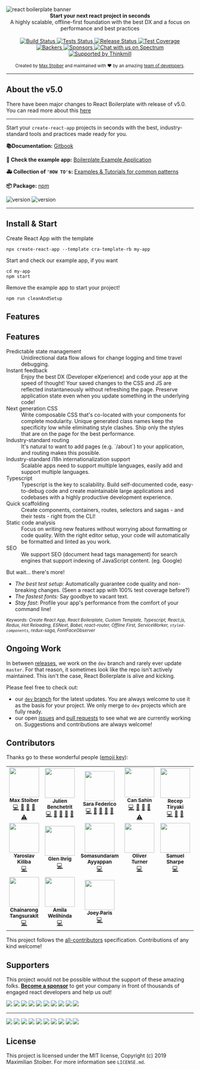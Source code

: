<img src="https://raw.githubusercontent.com/react-boilerplate/react-boilerplate-brand/master/assets/banner-metal-optimized.jpg" alt="react boilerplate banner" align="center" />

<br />

<div align="center"><strong>Start your next react project in seconds</strong></div>
<div align="center">A highly scalable, offline-first foundation with the best DX and a focus on performance and best practices</div>

<br />

<div align="center">
  <a href="https://github.com/react-boilerplate/react-boilerplate/actions?query=workflow%3Abuild">
    <img src="https://github.com/react-boilerplate/react-boilerplate/workflows/build/badge.svg" alt="Build Status" />
  </a>
  <a href="https://github.com/react-boilerplate/react-boilerplate/actions?query=workflow%3Atests">
    <img src="https://github.com/react-boilerplate/react-boilerplate/workflows/test/badge.svg" alt="Tests Status" />
  </a>
  <a href="https://github.com/react-boilerplate/react-boilerplate/actions?query=workflow%release">
    <img src="https://github.com/react-boilerplate/react-boilerplate/workflows/release/badge.svg" alt="Release Status" />
  </a>
  <a href="https://coveralls.io/r/react-boilerplate/react-boilerplate">
    <img src="https://coveralls.io/repos/github/react-boilerplate/react-boilerplate/badge.svg" alt="Test Coverage" />
  </a>
</div>

<div align="center"> 
  <!-- Backers -->
  <a href="#backers">
    <img src="https://opencollective.com/react-boilerplate/backers/badge.svg" alt="Backers" />
  </a>
      <!-- Sponsors -->
  <a href="#sponsors">
    <img src="https://opencollective.com/react-boilerplate/sponsors/badge.svg" alt="Sponsors" />
  </a>
   <a href="https://spectrum.chat/react-boilerplate">
  <img alt="Chat with us on Spectrum" src="https://withspectrum.github.io/badge/badge.svg" />
  <a href="http://thinkmill.com.au/?utm_source=github&utm_medium=badge&utm_campaign=react-boilerplate">
    <img alt="Supported by Thinkmill" src="https://thinkmill.github.io/badge/heart.svg" />
  </a>
</div>

<br />

<div align="center">
  <sub>Created by <a href="https://twitter.com/mxstbr">Max Stoiber</a> and maintained with ❤️ by an amazing <a href="https://github.com/orgs/react-boilerplate/people">team of developers</a>.</sub>
</div>

---

## About the v5.0

There have been major changes to React Boilerplate with release of v5.0. You can read more about this [here](docs/v5-update.md)

---

Start your `create-react-app` projects in seconds with the best, industry-standard tools and practices made ready for you.

**📚Documentation:** [Gitbook](https://cansahin.gitbook.io/react-boilerplate-cra-template/)

**🎨 Check the example app:** [Boilerplate Example Application](https://react-boilerplate.github.io/react-boilerplate/)

**🚑 Collection of `'HOW TO'`s:** [Examples & Tutorials for common patterns](https://github.com/react-boilerplate/cra-template-examples)

**📦 Package:** [npm](https://www.npmjs.com/package/cra-template-rb)

![version](https://img.shields.io/npm/v/cra-template-rb)
![version](https://img.shields.io/npm/dm/cra-template-rb)

---

## Install & Start

Create React App with the template

```shell
npx create-react-app --template cra-template-rb my-app
```

Start and check our example app, if you want

```shell
cd my-app
npm start
```

Remove the example app to start your project!

```shell
npm run cleanAndSetup
```

## Features

## Features

<dl>

  <dt>Predictable state management</dt>
  <dd>Unidirectional data flow allows for change logging and time travel debugging.</dd>

  <dt>Instant feedback</dt>
  <dd>Enjoy the best DX (Developer eXperience) and code your app at the speed of thought! Your saved changes to the CSS and JS are reflected instantaneously without refreshing the page. Preserve application state even when you update something in the underlying code!</dd>

  <dt>Next generation CSS</dt>
  <dd>Write composable CSS that's co-located with your components for complete modularity. Unique generated class names keep the specificity low while eliminating style clashes. Ship only the styles that are on the page for the best performance.</dd>

  <dt>Industry-standard routing</dt>
  <dd>It's natural to want to add pages (e.g. `/about`) to your application, and routing makes this possible.</dd>

  <dt>Industry-standard i18n internationalization support</dt>
  <dd>Scalable apps need to support multiple languages, easily add and support multiple languages.</dd>

  <dt>Typescript</dt>
  <dd>Typescript is the key to scalability. Build self-documented code, easy-to-debug code and create maintainable large applications and codebases with a highly productive development experience.</dd>

  <dt>Quick scaffolding</dt>
  <dd>Create components, containers, routes, selectors and sagas - and their tests - right from the CLI!</dd>

  <dt>Static code analysis</dt>
  <dd>Focus on writing new features without worrying about formatting or code quality. With the right editor setup, your code will automatically be formatted and linted as you work.</dd>

  <dt>SEO</dt>
  <dd>We support SEO (document head tags management) for search engines that support indexing of JavaScript content. (eg. Google)</dd>
</dl>

But wait... there's more!

- _The best test setup:_ Automatically guarantee code quality and non-breaking
  changes. (Seen a react app with 100% test coverage before?)
- _The fastest fonts:_ Say goodbye to vacant text.
- _Stay fast_: Profile your app's performance from the comfort of your command
  line!

<sub><i>Keywords: Create React App, React Boilerplate, Custom Template, Typescript, React.js, Redux, Hot Reloading, ESNext, Babel, react-router, Offline First, ServiceWorker, `styled-components`, redux-saga, FontFaceObserver</i></sub>

## Ongoing Work

In between [releases](https://github.com/react-boilerplate/react-boilerplate/releases), we work on the `dev` branch and rarely ever update `master`. For that reason, it sometimes look like the repo isn't actively maintained. This isn't the case, React Boilerplate is alive and kicking.

Please feel free to check out:

- our [`dev` branch](https://github.com/react-boilerplate/react-boilerplate/tree/dev) for the latest updates. You are always welcome to use it as the basis for your project. We only merge to `dev` projects which are fully ready.
- our open [issues](https://github.com/react-boilerplate/react-boilerplate/issues?q=is%3Aissue+is%3Aopen+sort%3Aupdated-desc) and [pull requests](https://github.com/react-boilerplate/react-boilerplate/pulls?q=is%3Apr+is%3Aopen+sort%3Aupdated-desc) to see what we are currently working on. Suggestions and contributions are always welcome!

## Contributors

Thanks go to these wonderful people ([emoji key](https://allcontributors.org/docs/en/emoji-key)):

<!-- ALL-CONTRIBUTORS-LIST:START - Do not remove or modify this section -->
<!-- prettier-ignore-start -->
<!-- markdownlint-disable -->
<table>
  <tr>
    <td align="center"><a href="https://mxstbr.com"><img src="https://avatars0.githubusercontent.com/u/7525670?v=4" width="80px;" alt=""/><br /><sub><b>Max Stoiber</b></sub></a><br /><a href="https://github.com/react-boilerplate/react-boilerplate/commits?author=mxstbr" title="Code">💻</a> <a href="https://github.com/react-boilerplate/react-boilerplate/commits?author=mxstbr" title="Documentation">📖</a> <a href="#ideas-mxstbr" title="Ideas, Planning, & Feedback">🤔</a> <a href="https://github.com/react-boilerplate/react-boilerplate/pulls?q=is%3Apr+reviewed-by%3Amxstbr" title="Reviewed Pull Requests">👀</a> <a href="https://github.com/react-boilerplate/react-boilerplate/commits?author=mxstbr" title="Tests">⚠️</a></td>
    <td align="center"><a href="https://julien.dev/"><img src="https://avatars2.githubusercontent.com/u/8948127?v=4" width="80px;" alt=""/><br /><sub><b>Julien Benchetrit</b></sub></a><br /><a href="https://github.com/react-boilerplate/react-boilerplate/commits?author=julienben" title="Code">💻</a> <a href="#question-julienben" title="Answering Questions">💬</a> <a href="https://github.com/react-boilerplate/react-boilerplate/commits?author=julienben" title="Documentation">📖</a> <a href="https://github.com/react-boilerplate/react-boilerplate/pulls?q=is%3Apr+reviewed-by%3Ajulienben" title="Reviewed Pull Requests">👀</a> <a href="#maintenance-julienben" title="Maintenance">🚧</a></td>
    <td align="center"><a href="http://sarafederi.co"><img src="https://avatars1.githubusercontent.com/u/15176096?v=4" width="80px;" alt=""/><br /><sub><b>Sara Federico</b></sub></a><br /><a href="https://github.com/react-boilerplate/react-boilerplate/commits?author=gretzky" title="Code">💻</a> <a href="https://github.com/react-boilerplate/react-boilerplate/pulls?q=is%3Apr+reviewed-by%3Agretzky" title="Reviewed Pull Requests">👀</a> <a href="#question-gretzky" title="Answering Questions">💬</a> <a href="https://github.com/react-boilerplate/react-boilerplate/commits?author=gretzky" title="Documentation">📖</a> <a href="#maintenance-gretzky" title="Maintenance">🚧</a></td>
    <td align="center"><a href="https://github.com/Can-Sahin"><img src="https://avatars2.githubusercontent.com/u/33245689" width="80px;" alt=""/><br /><sub><b>Can Sahin</b></sub></a><br /><a href="https://github.com/react-boilerplate/react-boilerplate/commits?author=Can-Sahin" title="Code">💻</a> <a href="https://github.com/react-boilerplate/react-boilerplate/commits?author=Can-Sahin" title="Documentation">📖</a> <a href="#ideas-Can-Sahin" title="Ideas, Planning, & Feedback">🤔</a> <a href="https://github.com/react-boilerplate/react-boilerplate/pulls?q=is%3Apr+reviewed-by%3ACan-Sahin" title="Reviewed Pull Requests">👀</a> <a href="https://github.com/react-boilerplate/react-boilerplate/commits?author=Can-Sahin" title="Tests">⚠️</a></td>
    <td align="center"><a href="https://github.com/receptiryaki"><img src="https://avatars0.githubusercontent.com/u/3495307" width="80px;" alt=""/><br /><sub><b>Recep Tiryaki</b></sub></a><br /><a href="https://github.com/react-boilerplate/react-boilerplate/commits?author=receptiryaki" title="Code">💻</a> <a href="#ideas-receptiryaki" title="Ideas, Planning, & Feedback">🤔</a> <a href="#design-receptiryaki" title="Design">🎨</a></td>
    <td align="center"><a href="https://justingreenberg.com"><img src="https://avatars1.githubusercontent.com/u/1539088?v=4" width="80px;" alt=""/><br /><sub><b>Justin Greenberg</b></sub></a><br /><a href="https://github.com/react-boilerplate/react-boilerplate/commits?author=justingreenberg" title="Code">💻</a> <a href="https://github.com/react-boilerplate/react-boilerplate/pulls?q=is%3Apr+reviewed-by%3Ajustingreenberg" title="Reviewed Pull Requests">👀</a></td>
    <td align="center"><a href="https://github.com/jwinn"><img src="https://avatars3.githubusercontent.com/u/891726?v=4" width="80px;" alt=""/><br /><sub><b>Jon Winn</b></sub></a><br /><a href="https://github.com/react-boilerplate/react-boilerplate/commits?author=jwinn" title="Code">💻</a> <a href="https://github.com/react-boilerplate/react-boilerplate/pulls?q=is%3Apr+reviewed-by%3Ajwinn" title="Reviewed Pull Requests">👀</a></td>
    <td align="center"><a href="https://meester-johan.info/"><img src="https://avatars2.githubusercontent.com/u/474743?v=4" width="80px;" alt=""/><br /><sub><b>Johan Meester</b></sub></a><br /><a href="https://github.com/react-boilerplate/react-boilerplate/commits?author=Mensae" title="Code">💻</a> <a href="https://github.com/react-boilerplate/react-boilerplate/commits?author=Mensae" title="Tests">⚠️</a> <a href="https://github.com/react-boilerplate/react-boilerplate/commits?author=Mensae" title="Documentation">📖</a></td>
  </tr>
  <tr>
    <td align="center"><a href="https://github.com/Dattaya"><img src="https://avatars3.githubusercontent.com/u/387256?v=4" width="80px;" alt=""/><br /><sub><b>Yaroslav Kiliba</b></sub></a><br /><a href="https://github.com/react-boilerplate/react-boilerplate/commits?author=Dattaya" title="Code">💻</a></td>
    <td align="center"><a href="https://github.com/gihrig"><img src="https://avatars2.githubusercontent.com/u/1481063?v=4" width="80px;" alt=""/><br /><sub><b>Glen Ihrig</b></sub></a><br /><a href="https://github.com/react-boilerplate/react-boilerplate/commits?author=gihrig" title="Code">💻</a></td>
    <td align="center"><a href="https://github.com/somus"><img src="https://avatars3.githubusercontent.com/u/1802828?v=4" width="80px;" alt=""/><br /><sub><b>Somasundaram Ayyappan</b></sub></a><br /><a href="https://github.com/react-boilerplate/react-boilerplate/commits?author=somus" title="Code">💻</a></td>
    <td align="center"><a href="https://www.codedsignal.co.uk/"><img src="https://avatars0.githubusercontent.com/u/21795?v=4" width="80px;" alt=""/><br /><sub><b>Oliver Turner</b></sub></a><br /><a href="https://github.com/react-boilerplate/react-boilerplate/commits?author=oliverturner" title="Code">💻</a></td>
    <td align="center"><a href="https://github.com/samit4me"><img src="https://avatars3.githubusercontent.com/u/3248531?v=4" width="80px;" alt=""/><br /><sub><b>Samuel Sharpe</b></sub></a><br /><a href="https://github.com/react-boilerplate/react-boilerplate/commits?author=samit4me" title="Code">💻</a></td>
    <td align="center"><a href="https://karandikarmihir.github.io/"><img src="https://avatars3.githubusercontent.com/u/17466938?v=4" width="80px;" alt=""/><br /><sub><b>Mihir Karandikar</b></sub></a><br /><a href="https://github.com/react-boilerplate/react-boilerplate/commits?author=KarandikarMihir" title="Code">💻</a></td>
    <td align="center"><a href="http://www.vverma.net"><img src="https://avatars2.githubusercontent.com/u/627846?v=4" width="80px;" alt=""/><br /><sub><b>Vaibhav Verma</b></sub></a><br /><a href="https://github.com/react-boilerplate/react-boilerplate/commits?author=v" title="Code">💻</a></td>
    <td align="center"><a href="https://imagineclarity.com"><img src="https://avatars1.githubusercontent.com/u/4217871?v=4" width="80px;" alt=""/><br /><sub><b>Sébastien Dubois</b></sub></a><br /><a href="https://github.com/react-boilerplate/react-boilerplate/commits?author=sedubois" title="Code">💻</a></td>
  </tr>
  <tr>
    <td align="center"><a href="https://www.chaintng.com"><img src="https://avatars2.githubusercontent.com/u/2979072?v=4" width="80px;" alt=""/><br /><sub><b>Chainarong Tangsurakit</b></sub></a><br /><a href="https://github.com/react-boilerplate/react-boilerplate/commits?author=chaintng" title="Code">💻</a></td>
    <td align="center"><a href="https://amilajack.com"><img src="https://avatars1.githubusercontent.com/u/6374832?v=4" width="80px;" alt=""/><br /><sub><b>Amila Welihinda</b></sub></a><br /><a href="https://github.com/react-boilerplate/react-boilerplate/commits?author=amilajack" title="Code">💻</a></td>
    <td align="center"><a href="https://leadjig.com"><img src="https://avatars0.githubusercontent.com/u/1377422?s=180&v=4" width="80px;" alt=""/><br /><sub><b>Joey Paris</b></sub></a><br /><a href="https://github.com/react-boilerplate/react-boilerplate/commits?author=joeyparis" title="Code">💻</a></td>
  </tr>
</table>

<!-- markdownlint-enable -->
<!-- prettier-ignore-end -->

<!-- ALL-CONTRIBUTORS-LIST:END -->

This project follows the [all-contributors](https://github.com/all-contributors/all-contributors) specification. Contributions of any kind welcome!

## Supporters

This project would not be possible without the support of these amazing folks. [**Become a sponsor**](https://opencollective.com/react-boilerplate) to get your company in front of thousands of engaged react developers and help us out!

<a href="https://opencollective.com/react-boilerplate/bronze-sponsor/0/website" target="_blank"><img src="https://opencollective.com/react-boilerplate/bronze-sponsor/0/avatar.svg"></a>
<a href="https://opencollective.com/react-boilerplate/bronze-sponsor/1/website" target="_blank"><img src="https://opencollective.com/react-boilerplate/bronze-sponsor/1/avatar.svg"></a>
<a href="https://opencollective.com/react-boilerplate/bronze-sponsor/2/website" target="_blank"><img src="https://opencollective.com/react-boilerplate/bronze-sponsor/2/avatar.svg"></a>
<a href="https://opencollective.com/react-boilerplate/bronze-sponsor/3/website" target="_blank"><img src="https://opencollective.com/react-boilerplate/bronze-sponsor/3/avatar.svg"></a>
<a href="https://opencollective.com/react-boilerplate/bronze-sponsor/4/website" target="_blank"><img src="https://opencollective.com/react-boilerplate/bronze-sponsor/4/avatar.svg"></a>
<a href="https://opencollective.com/react-boilerplate/bronze-sponsor/5/website" target="_blank"><img src="https://opencollective.com/react-boilerplate/bronze-sponsor/5/avatar.svg"></a>
<a href="https://opencollective.com/react-boilerplate/bronze-sponsor/6/website" target="_blank"><img src="https://opencollective.com/react-boilerplate/bronze-sponsor/6/avatar.svg"></a>
<a href="https://opencollective.com/react-boilerplate/bronze-sponsor/7/website" target="_blank"><img src="https://opencollective.com/react-boilerplate/bronze-sponsor/7/avatar.svg"></a>
<a href="https://opencollective.com/react-boilerplate/bronze-sponsor/8/website" target="_blank"><img src="https://opencollective.com/react-boilerplate/bronze-sponsor/8/avatar.svg"></a>
<a href="https://opencollective.com/react-boilerplate/bronze-sponsor/9/website" target="_blank"><img src="https://opencollective.com/react-boilerplate/bronze-sponsor/9/avatar.svg"></a>

---

<a href="https://opencollective.com/react-boilerplate/backer/0/website" target="_blank"><img src="https://opencollective.com/react-boilerplate/backer/0/avatar.svg"></a>
<a href="https://opencollective.com/react-boilerplate/backer/1/website" target="_blank"><img src="https://opencollective.com/react-boilerplate/backer/1/avatar.svg"></a>
<a href="https://opencollective.com/react-boilerplate/backer/2/website" target="_blank"><img src="https://opencollective.com/react-boilerplate/backer/2/avatar.svg"></a>
<a href="https://opencollective.com/react-boilerplate/backer/3/website" target="_blank"><img src="https://opencollective.com/react-boilerplate/backer/3/avatar.svg"></a>
<a href="https://opencollective.com/react-boilerplate/backer/4/website" target="_blank"><img src="https://opencollective.com/react-boilerplate/backer/4/avatar.svg"></a>
<a href="https://opencollective.com/react-boilerplate/backer/5/website" target="_blank"><img src="https://opencollective.com/react-boilerplate/backer/5/avatar.svg"></a>
<a href="https://opencollective.com/react-boilerplate/backer/6/website" target="_blank"><img src="https://opencollective.com/react-boilerplate/backer/6/avatar.svg"></a>
<a href="https://opencollective.com/react-boilerplate/backer/7/website" target="_blank"><img src="https://opencollective.com/react-boilerplate/backer/7/avatar.svg"></a>
<a href="https://opencollective.com/react-boilerplate/backer/8/website" target="_blank"><img src="https://opencollective.com/react-boilerplate/backer/8/avatar.svg"></a>
<a href="https://opencollective.com/react-boilerplate/backer/9/website" target="_blank"><img src="https://opencollective.com/react-boilerplate/backer/9/avatar.svg"></a>

## License

This project is licensed under the MIT license, Copyright (c) 2019 Maximilian
Stoiber. For more information see `LICENSE.md`.
